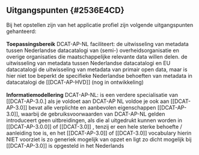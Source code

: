 ## Uitgangspunten {#2536E4CD}
Bij het opstellen zijn van het applicatie profiel zijn volgende uitgangspunten gehanteerd: 
<br/>
<br/>
<b>Toepassingsbereik</b>
DCAT-AP-NL faciliteert: 
de uitwisseling van metadata tussen Nederlandse datacatalogi van (semi-) overheidsorganisatie en overige organisaties die maatschappelijke relevante data willen delen. 
de uitwisseling van metadata tussen Nederlandse datacatalogi en EU datacatalogi
de uitwisseling van metadata van primair open data, maar is hier niet toe beperkt
de specifieke Nederlandse behoeften van metadata in datacatalogi
de [[DCAT-AP-HVD]]  (nog in ontwikkeling)
<br/>
<br/>
<b>Informatiemodellering</b>
DCAT-AP-NL: 
is een verdere specialisatie van [[DCAT-AP-3.0.]
als je voldoet aan DCAT-AP NL voldoe je ook aan [[DCAT-AP-3.0]]
bevat alle verplichte en aanbevolen eigenschappen [[DCAT-AP-3.0]], waarbij de gebruiksvoorwaarden van DCAT-AP-NL gelden 
introduceert geen uitbreidingen, 
als die al uitgedrukt kunnen worden in [[DCAT-AP-3.0.0]] of [[DCAT-3.0]]  ,
tenzij er een hele sterke behoefte / aanleiding toe is, en het [[DCAT-AP-3.0]] of [[DCAT-3.0]] vocabulary hierin NIET voorziet
is zo generiek mogelijk van opzet en ligt zo dicht mogelijk bij [[DCAT-AP-3.0]]
is opgesteld in het Nederlands
